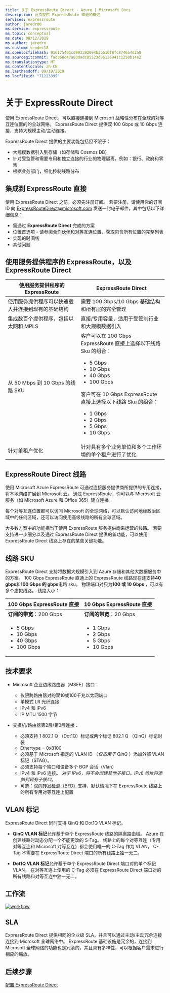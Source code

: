 ```yaml
---
title: 关于 ExpressRoute Direct - Azure | Microsoft Docs
description: 此页提供 ExpressRoute 直通的概述
services: expressroute
author: jaredr80
ms.service: expressroute
ms.topic: conceptual
ms.date: 08/12/2019
ms.author: jaredro
ms.custom: seodec18
ms.openlocfilehash: 916175401cd993392094b2bb16f8fc8746a4d2a8
ms.sourcegitcommit: fad368d47a83dadc85523d86126941c1250b14e2
ms.translationtype: MT
ms.contentlocale: zh-CN
ms.lasthandoff: 09/19/2019
ms.locfileid: "71123399"
---
```

# <a name="about-expressroute-direct"></a>关于 ExpressRoute Direct

使用 ExpressRoute Direct，可以直接连接到 Microsoft 战略性分布在全球的对等互连位置的的全球网络。 ExpressRoute Direct 提供双 100 Gbps 或 10 Gbps 连接，支持大规模主动/主动连接。

ExpressRoute Direct 提供的主要功能包括但不限于：

* 大规模数据引入到存储（如存储和 Cosmos DB）
* 针对受监管和需要专用和独立连接的行业的物理隔离，例如：银行、政府和零售
* 根据业务部门，细化控制线路分布

## <a name="onboard-to-expressroute-direct"></a>集成到 ExpressRoute 直接

使用 ExpressRoute Direct 之前，必须先注册订阅。 若要注册，请使用你的订阅 ID 向 <ExpressRouteDirect@microsoft.com> 发送一封电子邮件，其中包括以下详细信息：

* 需通过 **ExpressRoute Direct** 完成的方案
* 位置首选项 - 请参阅[合作伙伴和对等互连位置](expressroute-locations-providers.md)，获取包含所有位置的完整列表
* 实现的时间线
* 其他问题

## <a name="expressroute-using-a-service-provider-and-expressroute-direct"></a>使用服务提供程序的 ExpressRoute，以及 ExpressRoute Direct

| **使用服务提供程序的 ExpressRoute** | **ExpressRoute Direct** | 
| --- | --- |
| 使用服务提供程序可以快速载入并连接到现有的基础结构 | 需要 100 Gbps/10 Gbps 基础结构和所有层的完全管理
| 集成数百个提供程序，包括以太网和 MPLS | 直接/专用容量，适用于受管制行业和大规模数据引入 |
| 从 50 Mbps 到 10 Gbps 的线路 SKU | 客户可以在 100 Gbps ExpressRoute 直接上选择以下线路 Sku 的组合： <ul><li>5 Gbps</li><li>10 Gbps</li><li>40 Gbps</li><li>100 Gbps</li></ul> 客户可在 10 Gbps ExpressRoute 直接上选择以下线路 Sku 的组合：<ul><li>1 Gbps</li><li>2 Gbps</li><li>5 Gbps</li><li>10 Gbps</li></ul>
| 针对单租户优化 | 针对具有多个业务单位和多个工作环境的单个租户进行了优化

## <a name="expressroute-direct-circuits"></a>ExpressRoute Direct 线路

使用 Microsoft Azure ExpressRoute 可通过连接服务提供商所提供的专用连接，将本地网络扩展到 Microsoft 云。 通过 ExpressRoute，你可以与 Microsoft 云服务（如 Microsoft Azure 和 Office 365）建立连接。

每个对等互连位置都可以访问 Microsoft 的全球网络，可以默认访问地缘政治区域中的任何区域，还可以访问使用高级线路的所有全球区域。  

大多数方案中的功能相当于使用 ExpressRoute 服务提供商来运营的线路。 若要支持进一步细分以及通过 ExpressRoute Direct 提供的新功能，可以使用 ExpressRoute Direct 线路上存在的某些关键功能。

## <a name="circuit-skus"></a>线路 SKU

ExpressRoute Direct 支持将数据大规模引入到 Azure 存储和其他大数据服务中的方案。 100 Gbps ExpressRoute 直通上的 ExpressRoute 线路现在还支持**40 gbps**和**100 Gbps 的 gbps**电路 sku。 物理端口对只为**100 或 10 Gbps** ，可以有多个虚拟线路。 线路大小：

| **100 Gbps ExpressRoute 直接** | **10 Gbps ExpressRoute 直接** | 
| --- | --- |
| **订阅的带宽**：200 Gbps | **订阅的带宽**：20 Gbps |
| <ul><li>5 Gbps</li><li>10 Gbps</li><li>40 Gbps</li><li>100 Gbps</li></ul> | <ul><li>1 Gbps</li><li>2 Gbps</li><li>5 Gbps</li><li>10 Gbps</li></ul>

## <a name="technical-requirements"></a>技术要求

* Microsoft 企业边缘路由器（MSEE）接口：
    * 仅限跨路由器对的双10或100千兆以太网端口
    * 单模式 LR 光纤连接
    * IPv4 和 IPv6
    * IP MTU 1500 字节

* 交换机/路由器第2层/第3层连接：
    * 必须支持 1 802.1 Q （Dot1Q）标记或两个标记 802.1 Q （QinQ）标记封装
    * Ethertype = 0x8100
    * 必须基于 Microsoft 指定的 VLAN ID （*仅适用于 QinQ* ）添加外部 VLAN 标记（STAG）。
    * 必须支持每个端口和设备多个 BGP 会话（Vlan）
    * IPv4 和 IPv6 连接。 *对于 IPv6，将不会创建其他子接口。IPv6 地址将添加到现有子接口*。 
    * 可选：[双向转发检测（BFD）](https://docs.microsoft.com/azure/expressroute/expressroute-bfd)支持，默认情况下在 ExpressRoute 线路上的所有专用对等互连上配置

## <a name="vlan-tagging"></a>VLAN 标记

ExpressRoute Direct 同时支持 QinQ 和 Dot1Q VLAN 标记。

* **QinQ VLAN 标记**允许基于单个 ExpressRoute 线路的隔离路由域。 Azure 在创建线路时动态分配一个不能更改的 S-Tag。 线路上的每个对等互连（专用对等互连和 Microsoft 对等互连）都会使用唯一的 C-Tag 作为 VLAN。 C-Tag 不需要在 ExpressRoute Direct 端口的所有线路上独一无二。

* **Dot1Q VLAN 标记**允许基于单个 ExpressRoute Direct 端口对的单个标记 VLAN。 在对等互连上使用的 C-Tag 必须在 ExpressRoute Direct 端口对的所有线路和对等互连中独一无二。

## <a name="workflow"></a>工作流

[![workflow](./media/expressroute-erdirect-about/workflow1.png)](./media/expressroute-erdirect-about/workflow1.png#lightbox)

## <a name="sla"></a>SLA

ExpressRoute Direct 提供相同的企业级 SLA，并且可以通过主动/主动冗余连接连接到 Microsoft 全球网络中。 ExpressRoute 基础设施是冗余的，连接到 Microsoft 全球网络的功能也是冗余的，并且具有多样性，可以根据客户需求进行相应的缩放。 

## <a name="next-steps"></a>后续步骤

[配置 ExpressRoute Direct](expressroute-howto-erdirect.md)
